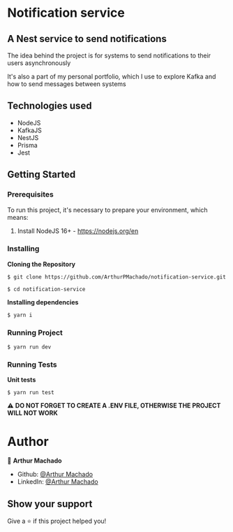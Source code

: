 # Notification service

## A Nest service to send notifications

The idea behind the project is for systems to send notifications to their users asynchronously

It's also a part of my personal portfolio, which I use to explore Kafka and how to send messages between systems

## Technologies used

* NodeJS
* KafkaJS
* NestJS
* Prisma
* Jest

## Getting Started
### Prerequisites

To run this project, it's necessary to prepare your environment, which means:

1. Install NodeJS 16+ - https://nodejs.org/en

### Installing
**Cloning the Repository**
```
$ git clone https://github.com/ArthurPMachado/notification-service.git

$ cd notification-service
```
**Installing dependencies**

```
$ yarn i
```

### Running Project

```
$ yarn run dev
```

### Running Tests
**Unit tests**
```
$ yarn run test
```
⚠️ **DO NOT FORGET TO CREATE A .ENV FILE, OTHERWISE THE PROJECT WILL NOT WORK**

# Author

👤 **Arthur Machado**

- Github: [@Arthur Machado](https://github.com/ArthurPMachado)
- LinkedIn: [@Arthur Machado](https://linkedin.com/in/arthurpmachado)

## Show your support

Give a ⭐️ if this project helped you!
